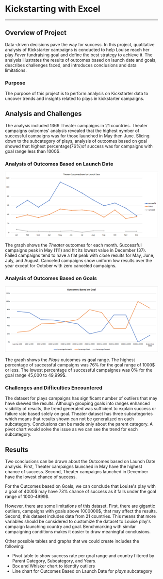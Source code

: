 # Kickstarting with Excel
---
## Overview of Project
Data-driven decisions pave the way for success. In this project, quatitative analysis of Kickstarter campaigns is conducted to help Louise reach her play _Fever_ fundraising goal and define the best strategy to achieve it. The analysis illustrates the results of outcomes based on launch date and goals, describes challenges faced, and introduces conclusions and data limitations.
### Purpose
The purpose of this project is to perform analysis on Kickstarter data to uncover trends and insights related to plays in kickstarter campaigns.  

## Analysis and Challenges
The analysis included 1369 Theater campaigns in 21 countries. Theater campaigns outcomes' analysis revealed that the highest nymber of successful campaigns was for those launched in May then June. Slicing down to the subcategory of plays, analysis of outcomes based on goal showed that highest percentage(76%)of success was for campaigns with goal range less than 1000$. 

### Analysis of Outcomes Based on Launch Date

![Theater_Outcomes_vs_Launch](/resources/Theater_Outcomes_vs_Launch.png)

The graph shows the _Theater_ outcomes for each month. Successful campaigns peak in May (111) and hit its lowest value in December (37).  Failed campaigns tend to have a flat peak with close results for May, June, July, and August. Canceled campaigns show uniform low results over the year except for October with zero canceled campaigns.

### Analysis of Outcomes Based on Goals

![Outcomes_vs_Goals](/resources/Outcomes_vs_Goals.png)

The graph shows the _Plays_ outcomes vs goal range. The highest percentage of successful campaigns was 76% for the goal range of 1000$ or less. The lowest percentage of successful campaignes was 0% for the goal range 45,000 to 49,999$. 

### Challenges and Difficulties Encountered
The dataset for plays campaigns has significant number of outliers that may have skewed the results. Although grouping goals into ranges enhanced visibility of results, the trend generated was sufficient to explain success or failure rate based solely on goal.
Theater dataset has three subcategories which means that results shown can not be generalized on each subcategory. Conclusions can be made only about the parent category. A pivot chart would solve the issue as we can see the trend for each subcategory.

## Results

Two conclusions can be drawn about the Outcomes based on Launch Date analysis. First, Theater campaigns launched in May have the highest chance of success. Second, Theater campaigns launched in December have the lowest chance of success.

For the Outcomes based on Goals, we can conclude that Louise's play with a goal of 4000$ may have 73% chance of success as it falls under the goal range of 1000-4999$.   

However, there are some limitations of this dataset. First, there are gigantic outliers, campaigns with goals above 1000000$, that may affect the results. Second, this dataset includes data from 21 countries. This means that more variables should be considered to customize the dataset to Louise play's campaign launching country and goal. Benchmarking with similar campaigning conditions makes it easier to draw meaningful conclusions.

Other possible tables and graphs that we could create includes the following:
- Pivot table to show success rate per goal range and country filtered by Parent Category, Subcategory, and Years. 
- Box and Whisker chart to identify outliers
- Line chart for Outcomes Based on Launch Date for _plays_ subcategory

